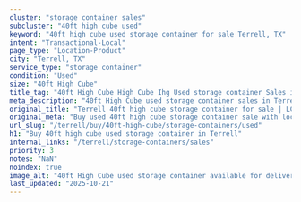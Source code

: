 ```yaml
---
cluster: "storage container sales"
subcluster: "40ft high cube used"
keyword: "40ft high cube used storage container for sale Terrell, TX"
intent: "Transactional-Local"
page_type: "Location-Product"
city: "Terrell, TX"
service_type: "storage container"
condition: "Used"
size: "40ft High Cube"
title_tag: "40ft High Cube High Cube Ihg Used storage container Sales in Terrell | LC Container"
meta_description: "40ft High Cube used storage container sales in Terrell. High cube containers with extra height. Fast delivery, competitive pricing. Serving storage containers area. Quote ID: 69E. Call (214) 524-4168 for your free quote today."
original_title: "Terrell 40ft high cube storage container for sale | LC"
original_meta: "Buy used 40ft high cube storage container sale with local delivery in Terrell, TX. LC Container — local Since 2003. Request a fast quote today."
url_slug: "/terrell/buy/40ft-high-cube/storage-containers/used"
h1: "Buy 40ft high cube used storage container in Terrell"
internal_links: "/terrell/storage-containers/sales"
priority: 3
notes: "NaN"
noindex: true
image_alt: "40ft High Cube used storage container available for delivery in Terrell"
last_updated: "2025-10-21"
---
```


<!-- TODO: Add unique city/inventory copy, images, and internal links here. -->
